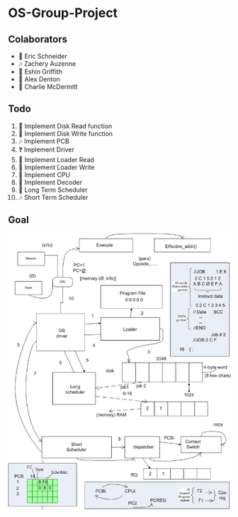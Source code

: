 # OS-Group-Project
## Colaborators
- :tennis: Eric Schneider
- :notes: Zachery Auzenne
- :frog: Eshin Griffith
- :wolf: Alex Denton
- :dog: Charlie McDermitt
## Todo
1. :tennis: Implement Disk Read function
2. :tennis: Implement Disk Write function
3. :notes: Implement PCB
4. :question: Implement Driver
5. :tennis: Implement Loader Read
6. :tennis: Implement Loader Write
7. :frog: Implement CPU
8. :wolf: Implement Decoder
9. :dog: Long Term Scheduler
10. :notes: Short Term Scheduler

## Goal
![Doc](./assets/block.jpg)
